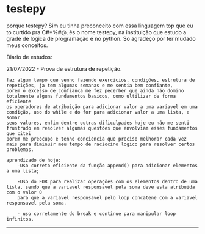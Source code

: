 # testepy
porque testepy? 
    Sim eu tinha preconceito com essa linguagem top que eu to curtido pra C#*%#@, ês o nome testepy, na instituição que estudo a grade de logica de programação
    é no python. So agradeço por ter mudado meus conceitos. 


Diario de estudos:

21/07/2022 - Prova de estrutura de repetição. 

    faz algum tempo que venho fazendo exercicios, condições, estrutura de repetições, ja tem algumas semanas e me sentia bem confiante, 
    porem o excesso de confiança me fez pecerber que ainda não domino totalmente alguns fundamentos basicos, como ultilizar de forma eficiente
    os operadores de atribuição para adicionar valor a uma variavel em uma condição, uso do while e do for para adicionar valor a uma lista, e somar 
    seus valores, enfim dentre outras dificulpades hoje eu não me senti frustrado em resolver algumas questões que envolviam esses fundamentos que citei
    porem me preocupo e tenho conciencia que preciso melhorar cada vez mais para diminuir meu tempo de raciocino logico para resolver certos problemas.
    
    aprendizado de hoje: 
        -Uso correto eficiente da função append() para adicionar elementos a uma lista;

        -Uso do FOR para realizar operações com os elementos dentro de uma lista, sendo que a variavel responsavel pela soma deve esta atribuida com o valor 0
        para que a variavel responsavel pelo loop concatene com a variavel responsavel pela soma.

        - uso corretamente do break e continue para manipular loop infinitos.

----------------------------------------------------------------------------------------------------------
